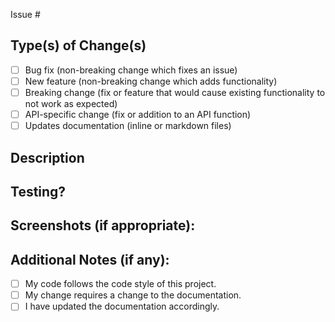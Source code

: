 <!--- Provide a general summary of your changes in the Title above -->
<!--- See our Contribution Guidelines here:
          https://github.com/tripal/tripal/blob/7.x-3.x/CONTRIBUTING.md -->
          
<!--- If it fixes an open issue, please add the issue link below. -->
Issue #

## Type(s) of Change(s)
<!--- What types of changes does your code introduce? 
         Put an `x` in all the boxes that apply: -->
- [ ] Bug fix (non-breaking change which fixes an issue)
- [ ] New feature (non-breaking change which adds functionality)
- [ ] Breaking change (fix or feature that would cause existing functionality to not work as expected)
- [ ] API-specific change (fix or addition to an API function)
- [ ] Updates documentation (inline or markdown files)

## Description
<!--- Describe your changes in detail -->
<!--- Why is this change required? What problem does it solve? -->

## Testing?
<!--- Please describe in detail how you tested your changes. -->
<!--- Include details of your testing environment, tests ran to see how -->
<!--- your change affects other areas of the code, etc. -->
<!--- Reviewers will use this section to test the submission! -->

## Screenshots (if appropriate):

## Additional Notes (if any):
<!--- Go over all the following points, and put an `x` in all the boxes that apply. -->
<!--- If you're unsure about any of these, don't hesitate to ask. We're here to help! -->
- [ ] My code follows the code style of this project.
- [ ] My change requires a change to the documentation.
- [ ] I have updated the documentation accordingly.
